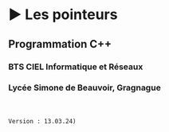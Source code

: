# ▶︎ Les pointeurs
## Programmation C++
### BTS CIEL Informatique et Réseaux
### Lycée Simone de Beauvoir, Gragnague
<br><br>
`Version : 13.03.24)`
